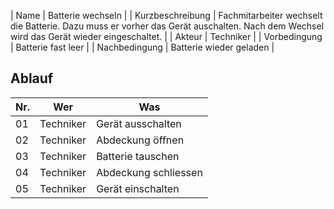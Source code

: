 | Name | Batterie wechseln |
| Kurzbeschreibung | Fachmitarbeiter wechselt die Batterie. Dazu muss er vorher
das Gerät auschalten. Nach dem Wechsel wird das Gerät wieder eingeschaltet. |
| Akteur | Techniker |
| Vorbedingung | Batterie fast leer |
| Nachbedingung | Batterie wieder geladen |


## Ablauf
| Nr. | Wer                            | Was    | 
| -------- | -------------------------------------- | ------------ |
| 01 | Techniker | Gerät ausschalten |
| 02 | Techniker | Abdeckung öffnen |
| 03 | Techniker | Batterie tauschen |
| 04 | Techniker | Abdeckung schliessen | 
| 05 | Techniker | Gerät einschalten |


